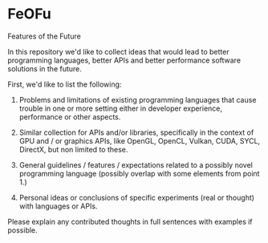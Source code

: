 # FeOFu
Features of the Future

In this repository we'd like to collect ideas that would lead to better programming languages, better APIs and better performance software solutions in the future.

First, we'd like to list the following:

1. Problems and limitations of existing programming languages that cause trouble in one or more setting either in developer experience, performance or other aspects.

2. Similar collection for APIs and/or libraries, specifically in the context of GPU and / or graphics APIs, like OpenGL, OpenCL, Vulkan, CUDA, SYCL, DirectX, but non limited to these.

3. General guidelines / features / expectations related to a possibly novel programming language (possibly overlap with some elements from point 1.)

4. Personal ideas or conclusions of specific experiments (real or thought) with languages or APIs.

Please explain any contributed thoughts in full sentences with examples if possible.
